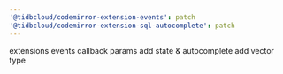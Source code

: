 ```yaml
---
'@tidbcloud/codemirror-extension-events': patch
'@tidbcloud/codemirror-extension-sql-autocomplete': patch
---
```


extensions events callback params add state & autocomplete add vector type
